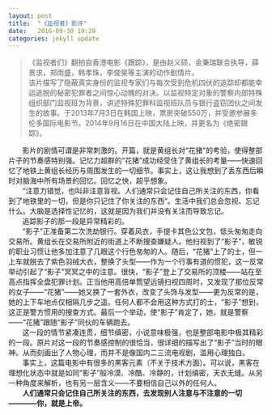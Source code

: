 ```yaml
---
layout: post
title:  "《监视者》影评"
date:   2016-09-30 19:29
categories: jekyll update
---
```

> 《监视者们》翻拍自香港电影《跟踪》，是由赵义硕，金秉瑞联合执导，薛景求，郑雨盛，韩孝珠，李俊昊等主演的动作剧情片。  
该片描写了隐蔽真实身份的监视专家们与每次受到危机四伏的追踪却都能幸运逃脱的秘密犯罪者之间惊心动魄的对决。以监视特定对象的警察内部特殊组织部门监视班为背景，讲述特殊犯罪科监视班队员与银行盗窃团伙之间发生的故事。于2013年7月3日在韩国上映，票房突破550万，并受邀参展多伦多国际电影节。2014年9月16日在中国大陆上映，并更名为《绝密跟踪》。
  
&#160; &#160; &#160; &#160;影片的剧情可谓是非常刺激的。开篇，就是黄组长对“花猪”的考验，使得整部片子的节奏感特别强。记忆力超群的“花猪”成功经受住了黄组长的考量——快速回忆了地铁上黄组长经历与周围发生的一切细节。事实上，这让我想到了丢东西后瞬时对脑海中所有场景的回忆。回忆之快，超乎想象。  
&#160; &#160; &#160; &#160;“注意力错觉，也叫非注意盲视。人们通常只会记住自己所关注的东西，你看到了地铁里的一切，但是你只记住了你关注的东西“。生活中我们总会忽视、忘记什么。大脑是选择性记忆的，这就是因为我们并没有关注而导致忘记。  
&#160; &#160; &#160; &#160;追踪影子的那一段是异常精彩的。  
&#160; &#160; &#160; &#160;“影子”正准备第二次洗劫银行。穿着风衣，手提卡其色公文包，低头匆匆走向交易所。黄组长在交易所附近的街道上不断搜查嫌疑人。他扫视到了“影子”，敏锐的职业习惯让他多加注意了几眼这个行色匆匆的人。随后，“花猪”上了的士，但一上车就脱去了紫色羽绒大衣，整换了头型——作为一个行事有道的惯犯，这一反常举动引起了“影子”冥冥之中的注意。很快，“影子”登上了交易所的顶楼——站在至高点指挥全盘犯罪计划。正当他用高倍单筒望远镜扫视四周时，又发现了那位反常的女子——“花猪”——她又换了一套外衣，改变了头饰与发型——更为反常的是，她的上下车地点仅相隔几步之遥。任何人都不会用这种方式打的士，“影子”想到，这正是警方惯用的搜查方式。最后一个举动，使“影子”肯定了，她，就是警察——“花猪”跟随“影子”同伙的车辆跑去。  
&#160; &#160; &#160; &#160;这一段的情节紧凑连贯，细节缜密，小说意味极强，也是整部电影中极其精彩的一段。原片对这一段的节奏感控制的很恰当，很详细的描写出了“影子”当时的眼神。从而刻画出了人物心理，而并不是像国内二三流电视剧，滥用心理独白。  
&#160; &#160; &#160; &#160;事实上，这篇电影中有很多的黑客元素（不关于技术方面）。可以说，黑客在理想化状态中就是如同“影子”般冷漠、冷酷、冷静的，计划缜密，天衣无缝。从另一种角度来解析，也有另一层含义——不要相信自己以外的任何人。  
&#160; &#160; &#160; &#160;**人们通常只会记住自己所关注的东西，去发现别人注意与不注意的一切————你，就是上帝。**

